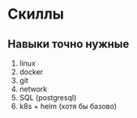 # Скиллы
## Навыки точно нужные
1. linux
2. docker
3. git
4. network
5. SQL (postgresql)
6. k8s + helm (хотя бы базово)

